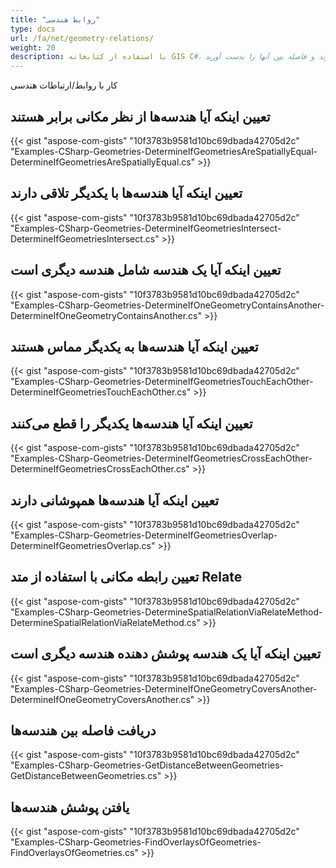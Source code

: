 ```yaml
---
title: "روابط هندسی"
type: docs
url: /fa/net/geometry-relations/
weight: 20
description: با استفاده از کتابخانه GIS C#، می توانید بررسی کنید که آیا هندسه ها از نظر مکانی معادل هستند، با یکدیگر تلاقی دارند، شامل هندسه دیگری هستند، به یکدیگر مماس یا متقاطع هستند، همپوشانی دارند و فاصله بین آنها را بدست آورید.
---
```


کار با روابط/ارتباطات هندسی

## **تعیین اینکه آیا هندسه‌ها از نظر مکانی برابر هستند**
{{< gist "aspose-com-gists" "10f3783b9581d10bc69dbada42705d2c" "Examples-CSharp-Geometries-DetermineIfGeometriesAreSpatiallyEqual-DetermineIfGeometriesAreSpatiallyEqual.cs" >}}
## **تعیین اینکه آیا هندسه‌ها با یکدیگر تلاقی دارند**
{{< gist "aspose-com-gists" "10f3783b9581d10bc69dbada42705d2c" "Examples-CSharp-Geometries-DetermineIfGeometriesIntersect-DetermineIfGeometriesIntersect.cs" >}}
## **تعیین اینکه آیا یک هندسه شامل هندسه دیگری است**
{{< gist "aspose-com-gists" "10f3783b9581d10bc69dbada42705d2c" "Examples-CSharp-Geometries-DetermineIfOneGeometryContainsAnother-DetermineIfOneGeometryContainsAnother.cs" >}}
## **تعیین اینکه آیا هندسه‌ها به یکدیگر مماس هستند**
{{< gist "aspose-com-gists" "10f3783b9581d10bc69dbada42705d2c" "Examples-CSharp-Geometries-DetermineIfGeometriesTouchEachOther-DetermineIfGeometriesTouchEachOther.cs" >}}
## **تعیین اینکه آیا هندسه‌ها یکدیگر را قطع می‌کنند**
{{< gist "aspose-com-gists" "10f3783b9581d10bc69dbada42705d2c" "Examples-CSharp-Geometries-DetermineIfGeometriesCrossEachOther-DetermineIfGeometriesCrossEachOther.cs" >}}
## **تعیین اینکه آیا هندسه‌ها همپوشانی دارند**
{{< gist "aspose-com-gists" "10f3783b9581d10bc69dbada42705d2c" "Examples-CSharp-Geometries-DetermineIfGeometriesOverlap-DetermineIfGeometriesOverlap.cs" >}}
## **تعیین رابطه مکانی با استفاده از متد Relate**
{{< gist "aspose-com-gists" "10f3783b9581d10bc69dbada42705d2c" "Examples-CSharp-Geometries-DetermineSpatialRelationViaRelateMethod-DetermineSpatialRelationViaRelateMethod.cs" >}}
## **تعیین اینکه آیا یک هندسه پوشش دهنده هندسه دیگری است**
{{< gist "aspose-com-gists" "10f3783b9581d10bc69dbada42705d2c" "Examples-CSharp-Geometries-DetermineIfOneGeometryCoversAnother-DetermineIfOneGeometryCoversAnother.cs" >}}
## **دریافت فاصله بین هندسه‌ها**
{{< gist "aspose-com-gists" "10f3783b9581d10bc69dbada42705d2c" "Examples-CSharp-Geometries-GetDistanceBetweenGeometries-GetDistanceBetweenGeometries.cs" >}}
## **یافتن پوشش هندسه‌ها**
{{< gist "aspose-com-gists" "10f3783b9581d10bc69dbada42705d2c" "Examples-CSharp-Geometries-FindOverlaysOfGeometries-FindOverlaysOfGeometries.cs" >}}
